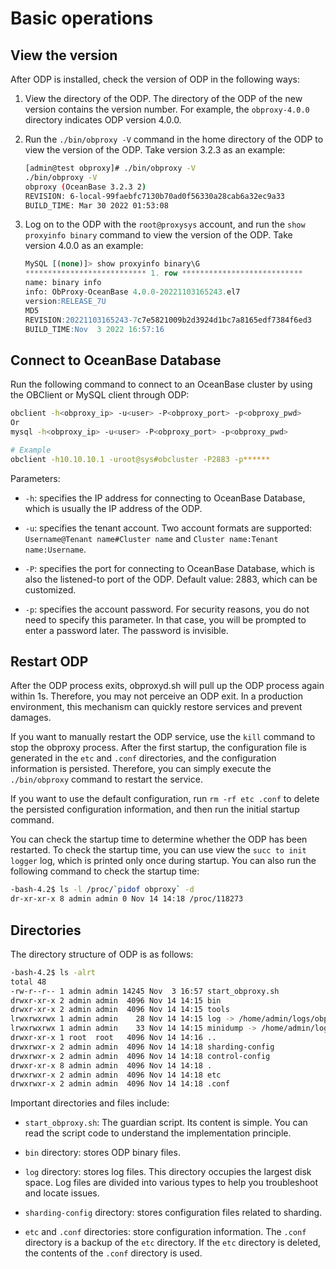 # Basic operations

## View the version

After ODP is installed, check the version of ODP in the following ways:

1. View the directory of the ODP. The directory of the ODP of the new version contains the version number. For example, the `obproxy-4.0.0` directory indicates ODP version 4.0.0.

2. Run the `./bin/obproxy -V` command in the home directory of the ODP to view the version of the ODP. Take version 3.2.3 as an example:

   ```bash
   [admin@test obproxy]# ./bin/obproxy -V
   ./bin/obproxy -V
   obproxy (OceanBase 3.2.3 2)
   REVISION: 6-local-99faebfc7130b70ad0f56330a28cab6a32ec9a33
   BUILD_TIME: Mar 30 2022 01:53:08
   ```

3. Log on to the ODP with the `root@proxysys` account, and run the `show proxyinfo binary` command to view the version of the ODP. Take version 4.0.0 as an example:

   ```sql
   MySQL [(none)]> show proxyinfo binary\G
   *************************** 1. row ***************************
   name: binary info
   info: ObProxy-OceanBase 4.0.0-20221103165243.el7
   version:RELEASE_7U
   MD5
   REVISION:20221103165243-7c7e5821009b2d3924d1bc7a8165edf7384f6ed3
   BUILD_TIME:Nov  3 2022 16:57:16
   ```

## Connect to OceanBase Database

Run the following command to connect to an OceanBase cluster by using the OBClient or MySQL client through ODP:

```bash
obclient -h<obproxy_ip> -u<user> -P<obproxy_port> -p<obproxy_pwd>
Or
mysql -h<obproxy_ip> -u<user> -P<obproxy_port> -p<obproxy_pwd>

# Example
obclient -h10.10.10.1 -uroot@sys#obcluster -P2883 -p******
```

Parameters:

* `-h`: specifies the IP address for connecting to OceanBase Database, which is usually the IP address of the ODP.

* `-u`: specifies the tenant account. Two account formats are supported: `Username@Tenant name#Cluster name` and `Cluster name:Tenant name:Username`.

* `-P`: specifies the port for connecting to OceanBase Database, which is also the listened-to port of the ODP. Default value: 2883, which can be customized.

* `-p`: specifies the account password. For security reasons, you do not need to specify this parameter. In that case, you will be prompted to enter a password later. The password is invisible.

## Restart ODP

After the ODP process exits, obproxyd.sh will pull up the ODP process again within 1s. Therefore, you may not perceive an ODP exit. In a production environment, this mechanism can quickly restore services and prevent damages.

If you want to manually restart the ODP service, use the `kill` command to stop the obproxy process. After the first startup, the configuration file is generated in the `etc` and `.conf` directories, and the configuration information is persisted. Therefore, you can simply execute the `./bin/obproxy` command to restart the service.

If you want to use the default configuration, run `rm -rf etc .conf` to delete the persisted configuration information, and then run the initial startup command.

You can check the startup time to determine whether the ODP has been restarted. To check the startup time, you can use view the `succ to init logger` log, which is printed only once during startup. You can also run the following command to check the startup time:

```bash
-bash-4.2$ ls -l /proc/`pidof obproxy` -d
dr-xr-xr-x 8 admin admin 0 Nov 14 14:18 /proc/118273
```

## Directories

The directory structure of ODP is as follows:

```bash
-bash-4.2$ ls -alrt
total 48
-rw-r--r-- 1 admin admin 14245 Nov  3 16:57 start_obproxy.sh
drwxr-xr-x 2 admin admin  4096 Nov 14 14:15 bin
drwxr-xr-x 2 admin admin  4096 Nov 14 14:15 tools
lrwxrwxrwx 1 admin admin    28 Nov 14 14:15 log -> /home/admin/logs/obproxy/log
lrwxrwxrwx 1 admin admin    33 Nov 14 14:15 minidump -> /home/admin/logs/obproxy/minidump
drwxr-xr-x 1 root  root   4096 Nov 14 14:16 ..
drwxrwxr-x 2 admin admin  4096 Nov 14 14:18 sharding-config
drwxrwxr-x 2 admin admin  4096 Nov 14 14:18 control-config
drwxr-xr-x 8 admin admin  4096 Nov 14 14:18 .
drwxrwxr-x 2 admin admin  4096 Nov 14 14:18 etc
drwxrwxr-x 2 admin admin  4096 Nov 14 14:18 .conf
```

Important directories and files include:

* `start_obproxy.sh`: The guardian script. Its content is simple. You can read the script code to understand the implementation principle.

* `bin` directory: stores ODP binary files.

* `log` directory: stores log files. This directory occupies the largest disk space. Log files are divided into various types to help you troubleshoot and locate issues.

* `sharding-config` directory: stores configuration files related to sharding.

* `etc` and `.conf` directories: store configuration information. The `.conf` directory is a backup of the `etc` directory. If the `etc` directory is deleted, the contents of the `.conf` directory is used.

